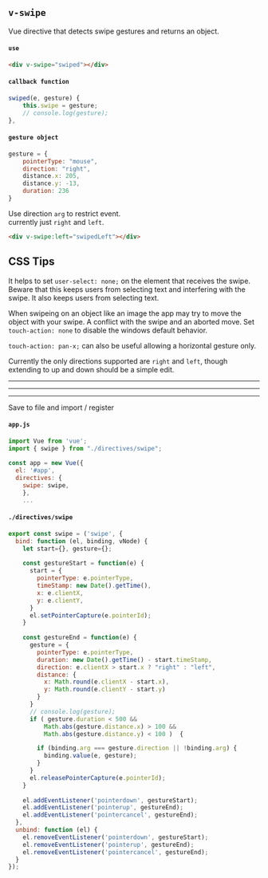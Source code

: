 ## `v-swipe`

Vue directive that detects swipe gestures and returns an object.

#### `use`
``` html
<div v-swipe="swiped"></div>  
```

#### `callback function`
``` js 
swiped(e, gesture) {
	this.swipe = gesture;
	// console.log(gesture);
},
```

#### `gesture object`
``` js
gesture = {
	pointerType: "mouse",
	direction: "right",
	distance.x: 205,
	distance.y: -13,
	duration: 236
}
```

Use direction `arg` to restrict event.  
currently just `right` and `left`.

``` html
<div v-swipe:left="swipedLeft"></div> 
```  


## CSS Tips

It helps to set `user-select: none;` on the element that receives the swipe. Beware that this keeps users from selecting text and interfering with the swipe.  It also keeps users from selecting text.

When swipeing on an object like an image the app may try to move the object with your swipe.  A conflict with the swipe and an aborted move.  Set `touch-action: none` to disable the windows default behavior.  

`touch-action: pan-x;` can also be useful allowing a horizontal gesture only.  

Currently the only directions supported are `right` and `left`, though extending to up and down should be a simple edit.  


---  
---  
---  


Save to file and import / register
#### `app.js` 
``` js
import Vue from 'vue';
import { swipe } from "./directives/swipe"; 
	
const app = new Vue({ 
  el: '#app',
  directives: {
    swipe: swipe,
	},
	...
```


#### `./directives/swipe`

``` js
export const swipe = ('swipe', {
  bind: function (el, binding, vNode) {
    let start={}, gesture={};  
    
    const gestureStart = function(e) {
      start = {
        pointerType: e.pointerType,
        timeStamp: new Date().getTime(),
        x: e.clientX,
        y: e.clientY,
      }   
      el.setPointerCapture(e.pointerId);
    }
    
    const gestureEnd = function(e) {
      gesture = {
        pointerType: e.pointerType,
        duration: new Date().getTime() - start.timeStamp,
        direction: e.clientX > start.x ? "right" : "left",
        distance: {
          x: Math.round(e.clientX - start.x),
          y: Math.round(e.clientY - start.y)         
        }
      }  
      // console.log(gesture);
      if ( gesture.duration < 500 && 
          Math.abs(gesture.distance.x) > 100 && 
          Math.abs(gesture.distance.y) < 100 )  {

        if (binding.arg === gesture.direction || !binding.arg) {
          binding.value(e, gesture);
        }
      }     
      el.releasePointerCapture(e.pointerId);
    }
    
    el.addEventListener('pointerdown', gestureStart); 
    el.addEventListener('pointerup', gestureEnd);
    el.addEventListener('pointercancel', gestureEnd);
  },
  unbind: function (el) {
    el.removeEventListener('pointerdown', gestureStart); 
    el.removeEventListener('pointerup', gestureEnd);
    el.removeEventListener('pointercancel', gestureEnd);
  }
});


```
